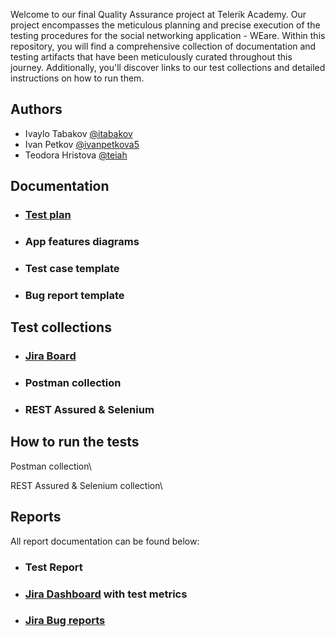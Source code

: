 Welcome to our final Quality Assurance project at Telerik Academy. 
Our project encompasses the meticulous planning and precise execution of the testing procedures 
for the social networking application - WEare. Within this repository, you will find a comprehensive 
collection of documentation and testing artifacts that have been meticulously curated throughout this journey.
Additionally, you'll discover links to our test collections and detailed instructions on how to run them.



## Authors 
- Ivaylo Tabakov [@itabakov](https://www.github.com/itabakov)
- Ivan Petkov [@ivanpetkova5](https://www.github.com/ivanpetkova5)
- Teodora Hristova [@teiah](https://www.github.com/teiah)


## Documentation
- ### [Test plan](https://telerikacademy-my.sharepoint.com/:b:/p/ivan_petkov_a50_learn/ET4PhHxKEVZGoZLvt3OHNc0By7BUAnbn1gDkS1xVRMwM_Q?e=40Oe4G)
- ### App features diagrams
- ### Test case template
- ### Bug report template



## Test collections

- ### [Jira Board](https://t1-final-project.atlassian.net/jira/software/c/projects/WEARE/issues) 
- ### Postman collection
- ### REST Assured & Selenium


## How to run the tests
Postman collection\


REST Assured & Selenium collection\


## Reports
All report documentation can be found below: 
- ### Test Report
- ### [Jira Dashboard](https://t1-final-project.atlassian.net/jira/dashboards/10000) with test metrics
- ### [Jira Bug reports](https://t1-final-project.atlassian.net/jira/software/c/projects/BUG/issues)
